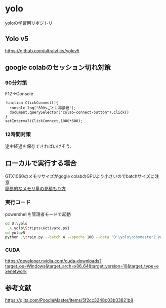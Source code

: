 # yolo
yoloの学習用リポジトリ

## Yolo v5
https://github.com/ultralytics/yolov5

## google colabのセッション切れ対策
### 90分対策
F12→Console
```
function ClickConnect(){
  console.log("600sごとに再接続");
  document.querySelector("colab-connect-button").click()
}
setInterval(ClickConnect,1000*600);
```
### 12時間対策
途中経過を保存できればいけそう．

## ローカルで実行する場合
GTX1060のメモリサイズがgogle colabのGPUより小さいのでbatchサイズに注意  
[簡易的なメモリ量の見積もり方](https://nori-life-log.com/nn%E3%81%AE%E5%AD%A6%E7%BF%92%E3%81%A7%E5%BF%85%E8%A6%81%E3%81%AAgpu%E3%83%A1%E3%83%A2%E3%83%AA%E3%82%92%E7%AE%97%E5%87%BA%E3%81%99%E3%82%8B)

### 実行コード
powershellを管理者モードで起動
```bash
cd D:\yolo
 .\.yolo\Scripts\Activate.ps1
cd yolov5
python .\train.py --batch 4 --epochs 100 --data 'D:\yolo\robomaster2.yaml' --name robomaster
```
### CUDA
https://developer.nvidia.com/cuda-downloads?target_os=Windows&target_arch=x86_64&target_version=10&target_type=exenetwork
## 参考文献
https://qiita.com/PoodleMaster/items/5f2cc3248c03b03821b8

